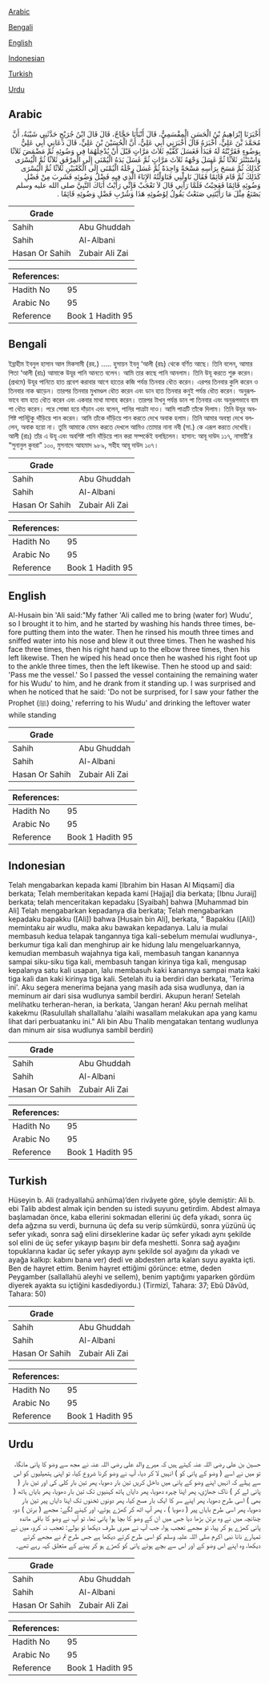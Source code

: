 [Arabic](#arabic)

[Bengali](#bengali)

[English](#english)

[Indonesian](#indonesian)

[Turkish](#turkish)

[Urdu](#urdu)

## Arabic


<div dir="rtl" lang="ar" style={{fontSize:'larger',backgroundColor:'#f8f9fa',padding:20}}>
أَخْبَرَنَا إِبْرَاهِيمُ بْنُ الْحَسَنِ الْمِقْسَمِيُّ، قَالَ أَنْبَأَنَا حَجَّاجٌ، قَالَ قَالَ ابْنُ جُرَيْجٍ حَدَّثَنِي شَيْبَةُ، أَنَّ مُحَمَّدَ بْنَ عَلِيٍّ، أَخْبَرَهُ قَالَ أَخْبَرَنِي أَبِي عَلِيٌّ، أَنَّ الْحُسَيْنَ بْنَ عَلِيٍّ، قَالَ دَعَانِي أَبِي عَلِيٌّ بِوَضُوءٍ فَقَرَّبْتُهُ لَهُ فَبَدَأَ فَغَسَلَ كَفَّيْهِ ثَلاَثَ مَرَّاتٍ قَبْلَ أَنْ يُدْخِلَهُمَا فِي وَضُوئِهِ ثُمَّ مَضْمَضَ ثَلاَثًا وَاسْتَنْثَرَ ثَلاَثًا ثُمَّ غَسَلَ وَجْهَهُ ثَلاَثَ مَرَّاتٍ ثُمَّ غَسَلَ يَدَهُ الْيُمْنَى إِلَى الْمِرْفَقِ ثَلاَثًا ثُمَّ الْيُسْرَى كَذَلِكَ ثُمَّ مَسَحَ بِرَأْسِهِ مَسْحَةً وَاحِدَةً ثُمَّ غَسَلَ رِجْلَهُ الْيُمْنَى إِلَى الْكَعْبَيْنِ ثَلاَثًا ثُمَّ الْيُسْرَى كَذَلِكَ ثُمَّ قَامَ قَائِمًا فَقَالَ نَاوِلْنِي فَنَاوَلْتُهُ الإِنَاءَ الَّذِي فِيهِ فَضْلُ وَضُوئِهِ فَشَرِبَ مِنْ فَضْلِ وَضُوئِهِ قَائِمًا فَعَجِبْتُ فَلَمَّا رَآنِي قَالَ لاَ تَعْجَبْ فَإِنِّي رَأَيْتُ أَبَاكَ النَّبِيَّ صلى الله عليه وسلم يَصْنَعُ مِثْلَ مَا رَأَيْتَنِي صَنَعْتُ يَقُولُ لِوُضُوئِهِ هَذَا وَشُرْبِ فَضْلِ وَضُوئِهِ قَائِمًا ‏.‏
</div>
<div style={{backgroundColor:'#f8f9fa',padding:20, marginBottom: 10}}><table> <thead> <tr> <th>Grade</th> <th></th> </tr> </thead> <tbody> <tr><td>Sahih</td><td>Abu Ghuddah</td></tr><tr><td>Sahih</td><td>Al-Albani</td></tr><tr><td>Hasan Or Sahih</td><td>Zubair Ali Zai</td></tr></tbody></table><table> <thead> <tr> <th>References:</th> <th></th> </tr> </thead> <tbody><tr><td>Hadith No</td><td>95</td></tr><tr><td>Arabic No</td><td>95</td></tr><tr><td>Reference</td><td>Book 1 Hadith 95</td></tr></tbody></table></div>

## Bengali


<div dir="ltr" lang="bn" style={{fontSize:'larger',backgroundColor:'#f8f9fa',padding:20}}>
ইব্রাহীম ইবনুল হাসান আল মিকসামী (রহ.) ..... হুসায়ন ইবনু ‘আলী (রাঃ) থেকে বর্ণিত আছে। তিনি বলেন, আমার পিতা ‘আলী (রাঃ) আমাকে উযূর পানি আনতে বলেন। আমি তার কাছে পানি আনলাম। তিনি উযূ করতে শুরু করেন। (প্রথমে) উযূর পানিতে হাত প্রবেশ করাবার আগে হাতের কজি পর্যন্ত তিনবার ধৌত করেন। এরপর তিনবার কুলি করেন ও তিনবার নাক ঝাড়েন। তারপর তিনবার মুখমণ্ডল ধৌত করেন এবং ডান হাত তিনবার কনুই পর্যন্ত ধৌত করেন। অনুরূপভাবে বাম হাত ধৌত করেন এবং একবার মাথা মাসাহ করেন। তারপর টাখনু পর্যন্ত ডান পা তিনবার এবং অনুরূপভাবে বাম পা ধৌত করেন। পরে সোজা হয়ে দাঁড়ান এবং বলেন, পানির পাত্রটা দাও। আমি পাত্রটি তাঁকে দিলাম। তিনি উযূর অবশিষ্ট পানিটুকু দাঁড়িয়ে পান করেন। আমি তাঁকে দাঁড়িয়ে পান করতে দেখে অবাক হলাম। তিনি আমার অবস্থা দেখে বললেন, অবাক হয়ো না। তুমি আমাকে যেমন করতে দেখলে আমিও তোমার নানা নবী (সা.) কে এরূপ করতে দেখেছি। আলী (রাঃ) তাঁর এ উযূ এবং অবশিষ্ট পানি দাঁড়িয়ে পান করা সম্পর্কেই বলছিলেন। হাসান: আবূ দাউদ ১১৭, নাসায়ী’র “সুনানুল কুবরা” ১০০, মুসনাদে আহমাদ ৯৮৯, সহীহ আবূ দাউদ ১০৭।
</div>
<div style={{backgroundColor:'#f8f9fa',padding:20, marginBottom: 10}}><table> <thead> <tr> <th>Grade</th> <th></th> </tr> </thead> <tbody> <tr><td>Sahih</td><td>Abu Ghuddah</td></tr><tr><td>Sahih</td><td>Al-Albani</td></tr><tr><td>Hasan Or Sahih</td><td>Zubair Ali Zai</td></tr></tbody></table><table> <thead> <tr> <th>References:</th> <th></th> </tr> </thead> <tbody><tr><td>Hadith No</td><td>95</td></tr><tr><td>Arabic No</td><td>95</td></tr><tr><td>Reference</td><td>Book 1 Hadith 95</td></tr></tbody></table></div>

## English


<div dir="ltr" lang="en" style={{fontSize:'larger',backgroundColor:'#f8f9fa',padding:20}}>
Al-Husain bin 'Ali said:"My father 'Ali called me to bring (water for) Wudu', so I brought it to him, and he started by washing his hands three times, before putting them into the water. Then he rinsed his mouth three times and sniffed water into his nose and blew it out three times. Then he washed his face three times, then his right hand up to the elbow three times, then his left likewise. Then he wiped his head once then he washed his right foot up to the ankle three times, then the left likewise. Then he stood up and said: 'Pass me the vessel.' So I passed the vessel containing the remaining water for his Wudu' to him, and he drank from it standing up. I was surprised and when he noticed that he said: 'Do not be surprised, for I saw your father the Prophet (ﷺ) doing,' referring to his Wudu' and drinking the leftover water while standing
</div>
<div style={{backgroundColor:'#f8f9fa',padding:20, marginBottom: 10}}><table> <thead> <tr> <th>Grade</th> <th></th> </tr> </thead> <tbody> <tr><td>Sahih</td><td>Abu Ghuddah</td></tr><tr><td>Sahih</td><td>Al-Albani</td></tr><tr><td>Hasan Or Sahih</td><td>Zubair Ali Zai</td></tr></tbody></table><table> <thead> <tr> <th>References:</th> <th></th> </tr> </thead> <tbody><tr><td>Hadith No</td><td>95</td></tr><tr><td>Arabic No</td><td>95</td></tr><tr><td>Reference</td><td>Book 1 Hadith 95</td></tr></tbody></table></div>

## Indonesian


<div dir="ltr" lang="id" style={{fontSize:'larger',backgroundColor:'#f8f9fa',padding:20}}>
Telah mengabarkan kepada kami [Ibrahim bin Hasan Al Miqsami] dia berkata; Telah memberitakan kepada kami [Hajjaj] dia berkata; [Ibnu Juraij] berkata; telah menceritakan kepadaku [Syaibah] bahwa [Muhammad bin Ali] Telah mengabarkan kepadanya dia berkata; Telah mengabarkan kepadaku bapakku ([Ali]) bahwa [Husain bin Ali], berkata, " Bapakku ([Ali]) memintaku air wudlu, maka aku bawakan kepadanya. Lalu ia mulai membasuh kedua telapak tangannya tiga kali-sebelum memulai wudlunya-, berkumur tiga kali dan menghirup air ke hidung lalu mengeluarkannya, kemudian membasuh wajahnya tiga kali, membasuh tangan kanannya sampai siku-siku tiga kali, membasuh tangan kirinya tiga kali, mengusap kepalanya satu kali usapan, lalu membasuh kaki kanannya sampai mata kaki tiga kali dan kaki kirinya tiga kali. Setelah itu ia berdiri dan berkata, 'Terima ini'. Aku segera menerima bejana yang masih ada sisa wudlunya, dan ia meminum air dari sisa wudlunya sambil berdiri. Akupun heran! Setelah melihatku terheran-heran, ia berkata, 'Jangan heran! Aku pernah melihat kakekmu (Rasulullah shallallahu 'alaihi wasallam melakukan apa yang kamu lihat dari perbuatanku ini." Ali bin Abu Thalib mengatakan tentang wudlunya dan minum air sisa wudlunya sambil berdiri)
</div>
<div style={{backgroundColor:'#f8f9fa',padding:20, marginBottom: 10}}><table> <thead> <tr> <th>Grade</th> <th></th> </tr> </thead> <tbody> <tr><td>Sahih</td><td>Abu Ghuddah</td></tr><tr><td>Sahih</td><td>Al-Albani</td></tr><tr><td>Hasan Or Sahih</td><td>Zubair Ali Zai</td></tr></tbody></table><table> <thead> <tr> <th>References:</th> <th></th> </tr> </thead> <tbody><tr><td>Hadith No</td><td>95</td></tr><tr><td>Arabic No</td><td>95</td></tr><tr><td>Reference</td><td>Book 1 Hadith 95</td></tr></tbody></table></div>

## Turkish


<div dir="ltr" lang="tr" style={{fontSize:'larger',backgroundColor:'#f8f9fa',padding:20}}>
Hüseyin b. Ali (radıyallahü anhüma)’den rivâyete göre, şöyle demiştir: Ali b. ebi Talib abdest almak için benden su istedi suyunu getirdim. Abdest almaya başlamadan önce, kaba ellerini sokmadan ellerini üç defa yıkadı, sonra üç defa ağzına su verdi, burnuna üç defa su verip sümkürdü, sonra yüzünü üç sefer yıkadı, sonra sağ elini dirseklerine kadar üç sefer yıkadı aynı şekilde sol elini de üç sefer yıkayıp başını bir defa meshetti. Sonra sağ ayağını topuklarına kadar üç sefer yıkayıp aynı şekilde sol ayağını da yıkadı ve ayağa kalkıp: kabını bana ver) dedi ve abdesten arta kalan suyu ayakta içti. Ben de hayret ettim. Benim hayret ettiğimi görünce: etme, deden Peygamber (sallallahü aleyhi ve sellem), benim yaptığımı yaparken gördüm diyerek ayakta su içtiğini kasdediyordu.) (Tirmizî, Tahara: 37; Ebû Dâvûd, Tahara: 50)
</div>
<div style={{backgroundColor:'#f8f9fa',padding:20, marginBottom: 10}}><table> <thead> <tr> <th>Grade</th> <th></th> </tr> </thead> <tbody> <tr><td>Sahih</td><td>Abu Ghuddah</td></tr><tr><td>Sahih</td><td>Al-Albani</td></tr><tr><td>Hasan Or Sahih</td><td>Zubair Ali Zai</td></tr></tbody></table><table> <thead> <tr> <th>References:</th> <th></th> </tr> </thead> <tbody><tr><td>Hadith No</td><td>95</td></tr><tr><td>Arabic No</td><td>95</td></tr><tr><td>Reference</td><td>Book 1 Hadith 95</td></tr></tbody></table></div>

## Urdu


<div dir="rtl" lang="ur" style={{fontSize:'larger',backgroundColor:'#f8f9fa',padding:20}}>
حسین بن علی رضی اللہ عنہ کہتے ہیں کہ میرے والد علی رضی اللہ عنہ نے مجھ سے وضو کا پانی مانگا، تو میں نے اسے ( وضو کے پانی کو ) انہیں لا کر دیا، آپ نے وضو کرنا شروع کیا، تو اپنی ہتھیلیوں کو اس سے پہلے کہ انہیں اپنے وضو کے پانی میں داخل کریں تین بار دھویا، پھر تین بار کلی کی اور تین بار ( پانی لے کر ) ناک جھاڑی، پھر اپنا چہرہ دھویا، پھر دایاں ہاتھ کہنیوں تک تین بار دھویا، پھر بایاں ہاتھ ( بھی ) اسی طرح دھویا، پھر اپنے سر کا ایک بار مسح کیا، پھر دونوں ٹخنوں تک اپنا دایاں پیر تین بار دھویا، پھر اسی طرح بایاں پیر ( دھویا ) ، پھر آپ اٹھ کر کھڑے ہوئے، اور کہنے لگے: مجھے ( برتن ) دو، چنانچہ میں نے وہ برتن بڑھا دیا جس میں ان کے وضو کا بچا ہوا پانی تھا، تو آپ نے وضو کا باقی ماندہ پانی کھڑے ہو کر پیا، تو مجھے تعجب ہوا، جب آپ نے میری طرف دیکھا تو بولے: تعجب نہ کرو، میں نے تمہارے نانا نبی اکرم صلی اللہ علیہ وسلم کو اسی طرح کرتے دیکھا ہے جس طرح تم نے مجھے کرتے دیکھا، وہ اپنے اس وضو کے اور اس سے بچے ہوئے پانی کو کھڑے ہو کر پینے کے متعلق کہہ رہے تھے۔
</div>
<div style={{backgroundColor:'#f8f9fa',padding:20, marginBottom: 10}}><table> <thead> <tr> <th>Grade</th> <th></th> </tr> </thead> <tbody> <tr><td>Sahih</td><td>Abu Ghuddah</td></tr><tr><td>Sahih</td><td>Al-Albani</td></tr><tr><td>Hasan Or Sahih</td><td>Zubair Ali Zai</td></tr></tbody></table><table> <thead> <tr> <th>References:</th> <th></th> </tr> </thead> <tbody><tr><td>Hadith No</td><td>95</td></tr><tr><td>Arabic No</td><td>95</td></tr><tr><td>Reference</td><td>Book 1 Hadith 95</td></tr></tbody></table></div>
